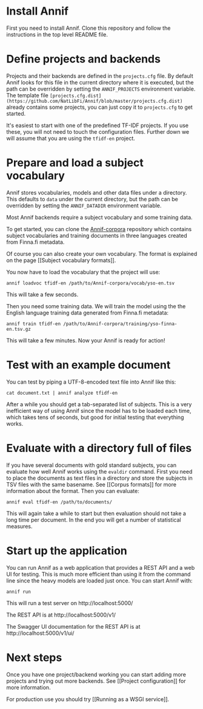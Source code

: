 # Install Annif

First you need to install Annif. Clone this repository and follow the instructions in the top level README file.

# Define projects and backends

Projects and their backends are defined in the `projects.cfg` file. By default Annif looks for this file in the current directory where it is executed, but the path can be overridden by setting the `ANNIF_PROJECTS` environment variable. The template file `[projects.cfg.dist](https://github.com/NatLibFi/Annif/blob/master/projects.cfg.dist)` already contains some projects, you can just copy it to `projects.cfg` to get started.

It's easiest to start with one of the predefined TF-IDF projects. If you use these, you will not need to touch the configuration files. Further down we will assume that you are using the `tfidf-en` project.

# Prepare and load a subject vocabulary

Annif stores vocabularies, models and other data files under a directory. This defaults to `data` under the current directory, but the path can be overridden by setting the `ANNIF_DATADIR` environment variable.

Most Annif backends require a subject vocabulary and some training data.

To get started, you can clone the [Annif-corpora](https://github.com/NatLibFi/Annif-corpora) repository which contains subject vocabularies and training documents in three languages created from Finna.fi metadata.

Of course you can also create your own vocabulary. The format is explained on the page [[Subject vocabulary formats]].

You now have to load the vocabulary that the project will use:

    annif loadvoc tfidf-en /path/to/Annif-corpora/vocab/yso-en.tsv

This will take a few seconds.

Then you need some training data. We will train the model using the the English language training data generated from Finna.fi metadata:

    annif train tfidf-en /path/to/Annif-corpora/training/yso-finna-en.tsv.gz

This will take a few minutes. Now your Annif is ready for action!

# Test with an example document

You can test by piping a UTF-8-encoded text file into Annif like this:

    cat document.txt | annif analyze tfidf-en

After a while you should get a tab-separated list of subjects. This is a very inefficient way of using Annif since the model has to be loaded each time, which takes tens of seconds, but good for initial testing that everything works.

# Evaluate with a directory full of files

If you have several documents with gold standard subjects, you can evaluate how well Annif works using the `evaldir` command. First you need to place the documents as text files in a directory and store the subjects in TSV files with the same basename. See [[Corpus formats]] for more information about the format. Then you can evaluate:

    annif eval tfidf-en /path/to/documents/

This will again take a while to start but then evaluation should not take a long time per document. In the end you will get a number of statistical measures.

# Start up the application

You can run Annif as a web application that provides a REST API and a web UI for testing. This is much more efficient than using it from the command line since the heavy models are loaded just once. You can start Annif with:

    annif run

This will run a test server on http://localhost:5000/

The REST API is at http://localhost:5000/v1/

The Swagger UI documentation for the REST API is at http://localhost:5000/v1/ui/

# Next steps

Once you have one project/backend working you can start adding more projects and trying out more backends. See [[Project configuration]] for more information.

For production use you should try [[Running as a WSGI service]].